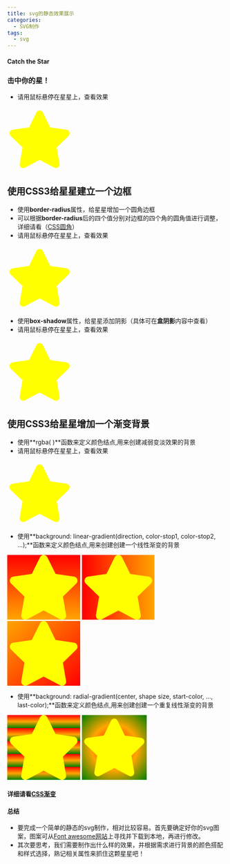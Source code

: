 ```yaml
---
title: svg的静态效果展示
categories:
  - SVG制作
tags:
  - svg
---
```


#### Catch the Star
### 击中你的星！
- 请用鼠标悬停在星星上，查看效果
<head>
  <meta charset="UTF-8">
  <style>
    .star9 {
        width: 150px;
        height: 150px;
        color: yellow;    }
    .star9:hover {
		width: 150px;
		  height: 150px;
		  color: red;
    }
  </style>
</head>

<body>
<svg class="star9" viewBox="0 0 576 512">
 <path fill="currentColor" d="M259.3 17.8L194 150.2 47.9 171.5c-26.2 3.8-36.7 36.1-17.7 54.6l105.7 103-25 145.5c-4.5 26.3 23.2 46 46.4 33.7L288 439.6l130.7 68.7c23.2 12.2 50.9-7.4 46.4-33.7l-25-145.5 105.7-103c19-18.5 8.5-50.8-17.7-54.6L382 150.2 316.7 17.8c-11.7-23.6-45.6-23.9-57.4 0z"></path></svg>
</body>

## 使用CSS3给星星建立一个边框 

- 使用**border-radius**属性，给星星增加一个圆角边框
- 可以根据**border-radius**后的四个值分别对边框的四个角的圆角值进行调整，详细请看（[CSS圆角](https://www.w3cschool.cn/css3/css3-border-radius.html)）
- 请用鼠标悬停在星星上，查看效果
<head>
  <meta charset="UTF-8">
  <style>
    .star1 {
        width: 150px;
        height: 150px;
        color: yellow;    }
    .star1:hover {
    border:2px solid ;
    padding:10px 40px; 
    background: red;
    width:150px;
    border-radius:25px;
    }
  </style>
</head>

<body>
<svg class="star1" viewBox="0 0 576 512">
 <path fill="currentColor" d="M259.3 17.8L194 150.2 47.9 171.5c-26.2 3.8-36.7 36.1-17.7 54.6l105.7 103-25 145.5c-4.5 26.3 23.2 46 46.4 33.7L288 439.6l130.7 68.7c23.2 12.2 50.9-7.4 46.4-33.7l-25-145.5 105.7-103c19-18.5 8.5-50.8-17.7-54.6L382 150.2 316.7 17.8c-11.7-23.6-45.6-23.9-57.4 0z"></path></svg>
</body>

- 使用**box-shadow**属性，给星星添加阴影（具体可在**盒阴影**内容中查看）
- 请用鼠标悬停在星星上，查看效果
<head>
  <meta charset="UTF-8">
  <style>
    .star2 {
        width: 150px;
        height: 150px;
        color: yellow;    
     }
   .star2:hover {
     width:150px;
     height:150px;
     box-shadow: 10px 10px 5px #888888;
     }
  </style>
</head>

<body>
<svg class="star2" viewBox="0 0 576 512">
  <path fill="currentColor" d="M259.3 17.8L194 150.2 47.9 171.5c-26.2 3.8-36.7 36.1-17.7 54.6l105.7 103-25 145.5c-4.5 26.3 23.2 46 46.4 33.7L288 439.6l130.7 68.7c23.2 12.2 50.9-7.4 46.4-33.7l-25-145.5 105.7-103c19-18.5 8.5-50.8-17.7-54.6L382 150.2 316.7 17.8c-11.7-23.6-45.6-23.9-57.4 0z"></path></svg>
</body>

## 使用CSS3给星星增加一个渐变背景

- 使用**rgba( )**函数来定义颜色结点,用来创建减弱变淡效果的背景
- 请用鼠标悬停在星星上，查看效果
<head>
  <meta charset="UTF-8">
  <style>
    .star3 {
        width: 150px;
        height: 150px;
        color: yellow;        
  }
   .star3:hover {
    height: 150px;
    background: -webkit-linear-gradient(left, rgba(255,0,0,0), rgba(255,0,0,1)); 
    background: -o-linear-gradient(right, rgba(255,0,0,0), rgba(255,0,0,1)); 
    background: -moz-linear-gradient(right, rgba(255,0,0,0), rgba(255,0,0,1)); 
    background: linear-gradient(to right, rgba(255,0,0,0), rgba(255,0,0,1)); 
  </style>
</head>

<body>
<svg class="star3" viewBox="0 0 576 512">
  <path fill="currentColor" d="M259.3 17.8L194 150.2 47.9 171.5c-26.2 3.8-36.7 36.1-17.7 54.6l105.7 103-25 145.5c-4.5 26.3 23.2 46 46.4 33.7L288 439.6l130.7 68.7c23.2 12.2 50.9-7.4 46.4-33.7l-25-145.5 105.7-103c19-18.5 8.5-50.8-17.7-54.6L382 150.2 316.7 17.8c-11.7-23.6-45.6-23.9-57.4 0z"></path></svg>
</body>

- 使用**background: linear-gradient(direction, color-stop1, color-stop2, ...);**函数来定义颜色结点,用来创建创建一个线性渐变的背景

<head>
  <meta charset="UTF-8">
  <style>
    .star4 {
	    height: 150px;
		color: yellow;
    background: -webkit-linear-gradient(red, orange); 
    background: -o-linear-gradient(red, orange); 
    background: -moz-linear-gradient(red, orange);
    background: linear-gradient(red, orange);      
	}
  </style>
</head>

<body>
<svg class="star4" viewBox="0 0 576 512">
	<path fill="currentColor" d="M259.3 17.8L194 150.2 47.9 171.5c-26.2 3.8-36.7 36.1-17.7 54.6l105.7 103-25 145.5c-4.5 26.3 23.2 46 46.4 33.7L288 439.6l130.7 68.7c23.2 12.2 50.9-7.4 46.4-33.7l-25-145.5 105.7-103c19-18.5 8.5-50.8-17.7-54.6L382 150.2 316.7 17.8c-11.7-23.6-45.6-23.9-57.4 0z"></path></svg>
</body>

<head>
  <meta charset="UTF-8">
  <style>
    .star5 {
	    height: 150px;
		color: yellow;
    background: -webkit-linear-gradient(left, red , orange);
    background: -o-linear-gradient(right, red, orange);
    background: -moz-linear-gradient(right, red, orange);
    background: linear-gradient(to right, red , orange);
	}
  </style>
</head>

<body>
<svg class="star5" viewBox="0 0 576 512">
	<path fill="currentColor" d="M259.3 17.8L194 150.2 47.9 171.5c-26.2 3.8-36.7 36.1-17.7 54.6l105.7 103-25 145.5c-4.5 26.3 23.2 46 46.4 33.7L288 439.6l130.7 68.7c23.2 12.2 50.9-7.4 46.4-33.7l-25-145.5 105.7-103c19-18.5 8.5-50.8-17.7-54.6L382 150.2 316.7 17.8c-11.7-23.6-45.6-23.9-57.4 0z"></path></svg>
</body>

<head>
  <meta charset="UTF-8">
  <style>
    .star6 {
	    height: 150px;
		color: yellow;
    background: -webkit-linear-gradient(left top, orange , red); 
    background: -o-linear-gradient(bottom right, orange, red); 
    background: -moz-linear-gradient(bottom right, orange, red);
    background: linear-gradient(to bottom right, orange , red); 
	}
  </style>
</head>

<body>
<svg class="star6" viewBox="0 0 576 512">
	<path fill="currentColor" d="M259.3 17.8L194 150.2 47.9 171.5c-26.2 3.8-36.7 36.1-17.7 54.6l105.7 103-25 145.5c-4.5 26.3 23.2 46 46.4 33.7L288 439.6l130.7 68.7c23.2 12.2 50.9-7.4 46.4-33.7l-25-145.5 105.7-103c19-18.5 8.5-50.8-17.7-54.6L382 150.2 316.7 17.8c-11.7-23.6-45.6-23.9-57.4 0z"></path></svg>
</body>

- 使用**background: radial-gradient(center, shape size, start-color, ..., last-color);**函数来定义颜色结点,用来创建创建一个重复线性渐变的背景

<head>
  <meta charset="UTF-8">
  <style>
    .star7 {
	    height: 150px;
		color: yellow;
    background: -webkit-repeating-linear-gradient(red, orange 10%, green 20%); 
    background: -o-repeating-linear-gradient(red, orange 10%, green 20%);
    background: -moz-repeating-linear-gradient(red, orange 10%, green 20%);
    background: repeating-linear-gradient(red, orange 10%, green 20%); 
	}
  </style>
</head>

<body>
<svg class="star7" viewBox="0 0 576 512">
	<path fill="currentColor" d="M259.3 17.8L194 150.2 47.9 171.5c-26.2 3.8-36.7 36.1-17.7 54.6l105.7 103-25 145.5c-4.5 26.3 23.2 46 46.4 33.7L288 439.6l130.7 68.7c23.2 12.2 50.9-7.4 46.4-33.7l-25-145.5 105.7-103c19-18.5 8.5-50.8-17.7-54.6L382 150.2 316.7 17.8c-11.7-23.6-45.6-23.9-57.4 0z"></path></svg>
</body>

<head>
  <meta charset="UTF-8">
  <style>
    .star8 {
		color: yellow;
    height: 150px;
    width: 150px;
    background: -webkit-radial-gradient(red, orange, green); 
    background: -o-radial-gradient(red, orange, green); 
    background: -moz-radial-gradient(red, orange, green); 
    background: radial-gradient(red, orange, green);
	}
  </style>
</head>

<body>
<svg class="star8" viewBox="0 0 576 512">
	<path fill="currentColor" d="M259.3 17.8L194 150.2 47.9 171.5c-26.2 3.8-36.7 36.1-17.7 54.6l105.7 103-25 145.5c-4.5 26.3 23.2 46 46.4 33.7L288 439.6l130.7 68.7c23.2 12.2 50.9-7.4 46.4-33.7l-25-145.5 105.7-103c19-18.5 8.5-50.8-17.7-54.6L382 150.2 316.7 17.8c-11.7-23.6-45.6-23.9-57.4 0z"></path></svg>
</body>

#### 详细请看[CSS渐变](https://www.w3cschool.cn/css3/oj26bfli.html)



#### 总结
- 要完成一个简单的静态的svg制作，相对比较容易。首先要确定好你的svg图案，图案可从[Font awesome网站](https://fontawesome.com/icons?d=gallery)上寻找并下载到本地，再进行修改。
- 其次要思考，我们需要制作出什么样的效果，并根据需求进行背景的颜色搭配和样式选择，熟记相关属性来抓住这颗星星吧！
